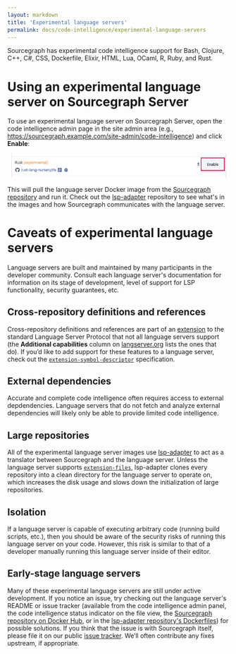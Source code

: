```yaml
---
layout: markdown
title: 'Experimental language servers'
permalink: docs/code-intelligence/experimental-language-servers
---
```


Sourcegraph has experimental code intelligence support for Bash, Clojure, C++, C#, CSS, Dockerfile, Elixir, HTML, Lua, OCaml, R, Ruby, and Rust.

# Using an experimental language server on Sourcegraph Server

To use an experimental language server on Sourcegraph Server, open the code intelligence admin page in the site admin area (e.g., https://sourcegraph.example.com/site-admin/code-intelligence) and click **Enable**:

<img src="../images/experimental-language-server-enable.png"/>

This will pull the language server Docker image from the [Sourcegraph repository](https://hub.docker.com/r/sourcegraph/) and run it. Check out the [lsp-adapter](https://github.com/sourcegraph/lsp-adapter) repository to see what's in the images and how Sourcegraph communicates with the language server.

# Caveats of experimental language servers

Language servers are built and maintained by many participants in the developer community. Consult each language server's documentation for information on its stage of development, level of support for LSP functionality, security guarantees, etc.

## Cross-repository definitions and references

Cross-repository definitions and references are part of an [extension](https://github.com/sourcegraph/language-server-protocol/blob/ba96cf4d529f1a5cd9ff227db5a3883651f95bcb/extension-symbol-descriptor.md) to the standard Language Server Protocol that not all language servers support (the **Additional capabilities** column on [langserver.org](http://langserver.org/) lists the ones that do). If you’d like to add support for these features to a language server, check out the [`extension-symbol-descriptor`](https://github.com/sourcegraph/language-server-protocol/blob/ba96cf4d529f1a5cd9ff227db5a3883651f95bcb/extension-symbol-descriptor.md) specification.

## External dependencies

Accurate and complete code intelligence often requires access to external depdendencies. Language servers that do not fetch and analyze external dependencies will likely only be able to provide limited code intelligence.

## Large repositories

All of the experimental language server images use [lsp-adapter](https://github.com/sourcegraph/lsp-adapter) to act as a translator between Sourcegraph and the language server. Unless the language server supports [`extension-files`](https://github.com/sourcegraph/language-server-protocol/blob/ba96cf4d529f1a5cd9ff227db5a3883651f95bcb/extension-files.md), lsp-adapter clones every repository into a clean directory for the language server to operate on, which increases the disk usage and slows down the initialization of large repositories.

## Isolation

If a language server is capable of executing arbitrary code (running build scripts, etc.), then you should be aware of the security risks of running this language server on your code. However, this risk is similar to that of a developer manually running this language server inside of their editor.

## Early-stage language servers

Many of these experimental language servers are still under active development. If you notice an issue, try checking out the language server's README or issue tracker (available from the code intelligence admin panel, the code intelligence status indicator on the file view, the [Sourcegraph repository on Docker Hub](https://hub.docker.com/r/sourcegraph/), or in the [lsp-adapter repository's Dockerfiles](https://github.com/sourcegraph/lsp-adapter/tree/876b1f35cf43e210a8b0e1623e19b0c3be73f7e7/dockerfiles)) for possible solutions. If you think that the issue is with Sourcegraph itself, please file it on our public [issue tracker](http://github.com/sourcegraph/issues). We’ll often contribute any fixes upstream, if appropriate.
